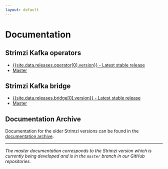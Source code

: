 ```yaml
---
layout: default
---
```


# Documentation

## Strimzi Kafka operators

* [{{site.data.releases.operator[0].version}} - Latest stable release](/docs/latest/)
* [Master](/docs/master/)

## Strimzi Kafka bridge

* [{{site.data.releases.bridge[0].version}} - Latest stable release](/docs/bridge/latest/)
* [Master](/docs/bridge/master/)

## Documentation Archive

Documentation for the older Strimzi versions can be found in the [documentation archive](/documentation/archive).

-----

_The master documentation corresponds to the Strimzi version which is currently being developed and is in the `master` branch in our GitHub repositories._